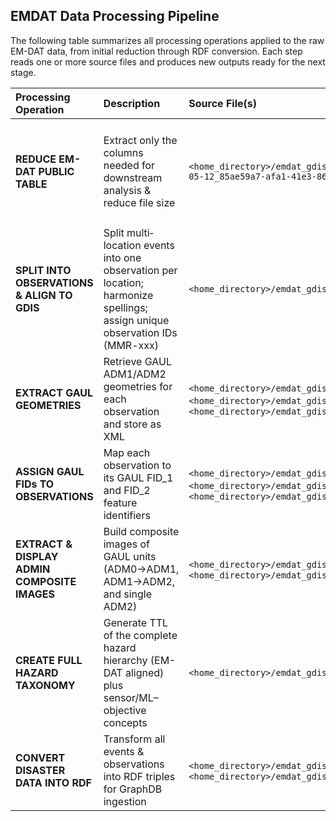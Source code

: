 ## EMDAT Data Processing Pipeline

The following table summarizes all processing operations applied to the raw EM-DAT data, from initial reduction through RDF conversion. Each step reads one or more source files and produces new outputs ready for the next stage.

| Processing Operation                                   | Description                                                                                                                  | Source File(s)                                                                                                                                                                                                    | Destination File(s)                                                                                                                            | Script Name / API          | Remarks                                                                                                                                                                                                                                          |
|:-------------------------------------------------------|:-----------------------------------------------------------------------------------------------------------------------------|:------------------------------------------------------------------------------------------------------------------------------------------------------------------------------------------------------------------|:------------------------------------------------------------------------------------------------------------------------------------------------|:---------------------------|:--------------------------------------------------------------------------------------------------------------------------------------------------------------------------------------------------------------------------------------------------|
| **REDUCE EM-DAT PUBLIC TABLE**                         | Extract only the columns needed for downstream analysis & reduce file size                                                   | `<home_directory>/emdat_gdis_semantic_connector/Data/public_emdat_custom_request_2024-05-12_85ae59a7-afa1-41e3-8642-596f53c2731a.xlsx`                                                                                                                       | `<home_directory>/emdat_gdis_semantic_connector/Data/public_emdat_reduced.xlsx`                                                                                                                     | `<home_directory>/emdat_gdis_semantic_connector/reduce_emdat.py`         | Retained columns:<br/>`DisNo., Classification Key, External IDs, Event Name, ISO, Country, Subregion, Region, Location, Origin, Associated Types, Latitude, Longitude, River Basin, Start Year, Start Month, Start Day, End Year, End Month, End Day, Admin Units (adm1_code, adm1_name, adm2_code, adm2_name), Entry Date, Last Update` |
| **SPLIT INTO OBSERVATIONS & ALIGN TO GDIS**            | Split multi‐location events into one observation per location; harmonize spellings; assign unique observation IDs (MMR-xxx) | `<home_directory>/emdat_gdis_semantic_connector/Data/public_emdat_reduced.xlsx`                                                                                                                                                                                       | `<home_directory>/emdat_gdis_semantic_connector/Data/public_emdat_gdis_aligned.xlsx`                                                                                                                | `<home_directory>/emdat_gdis_semantic_connector/emdat2gdis.py`           | 1. Fix spelling differences between sources<br/>2. Link observations by `DisNo.`<br/>3. Generate unique IDs (`MMR-xxx`)                                                                                                                       |
| **EXTRACT GAUL GEOMETRIES**                            | Retrieve GAUL ADM1/ADM2 geometries for each observation and store as XML                                                     | `<home_directory>/emdat_gdis_semantic_connector/Data/public_emdat_gdis_aligned.xlsx`,<br/>`<home_directory>/emdat_gdis_semantic_connector/Data/g2015_2014_1.xml`, </br> `<home_directory>/emdat_gdis_semantic_connector/Data/g2015_2014_2.xml`                                                                                                                                      | `<home_directory>/emdat_gdis_semantic_connector/Data/g2015_2014_1_geom_extract.xml`,<br/>`<home_directory>/emdat_gdis_semantic_connector/Data/g2015_2014_2_geom_extract.xml`,<br/>`<home_directory>/emdat_gdis_semantic_connector/Data/public_emdat_gdis_gaul_aligned.xlsx`                                      | `<home_directory>/emdat_gdis_semantic_connector/emdat_gdis2gaul.py`      | Writes one XML per GAUL level and a combined Excel with geometry references                                                                                                                                |
| **ASSIGN GAUL FIDs TO OBSERVATIONS**                   | Map each observation to its GAUL FID_1 and FID_2 feature identifiers                                                                 | `<home_directory>/emdat_gdis_semantic_connector/Data/g2015_2014_1_geom_extract.xml`,<br/>`<home_directory>/emdat_gdis_semantic_connector/Data/g2015_2014_2_geom_extract.xml`,<br/>`<home_directory>/emdat_gdis_semantic_connector/Data/public_emdat_gdis_gaul_aligned.xlsx`                                                                                                       | `<home_directory>/emdat_gdis_semantic_connector/Data/public_emdat_gdis_gaul_fids.xlsx`                                                                                                               | `<home_directory>/emdat_gdis_semantic_connector/emdat_gdis_gaul_fids.py` | Added columns:<br/>`Unique Code, FID_1, adm1_code, adm1_name, FID_2, adm2_code, adm2_name`                                                                                                                |
| **EXTRACT & DISPLAY ADMIN COMPOSITE IMAGES**           | Build composite images of GAUL units (ADM0→ADM1, ADM1→ADM2, and single ADM2)                                                  | `<home_directory>/emdat_gdis_semantic_connector/Data/g2015_2014_1.xml`, `<home_directory>/emdat_gdis_semantic_connector/Data/g2015_2014_2.xml`                                                                                                                                                                            | `<home_directory>/emdat_gdis_semantic_connector/Data/adm0_composite_maps/*.png`,<br/>`<home_directory>/emdat_gdis_semantic_connector/Data/adm1_composite_maps/*.png`,<br/>`<home_directory>/emdat_gdis_semantic_connector/Data/adm2_maps/*.png`                                               | `<home_directory>/emdat_gdis_semantic_connector/adm0_composite_map.py`<br/>`<home_directory>/emdat_gdis_semantic_connector/adm1_composite_map.py`<br/>`<home_directory>/emdat_gdis_semantic_connector/adm2_maps.py` | Produces one map per administrative unit level for visual QA                                                                                                                                         |
| **CREATE FULL HAZARD TAXONOMY**                        | Generate TTL of the complete hazard hierarchy (EM-DAT aligned) plus sensor/ML–objective concepts                             | `<home_directory>/emdat_gdis_semantic_connector/Data/classification_mapping.csv`                                                                                                                                                                                       | `<home_directory>/emdat_gdis_semantic_connector/Data/emdat_hazard_taxonomy.ttl`                                                                                                                            | `<home_directory>/emdat_gdis_semantic_connector/build_emdat_hazard_taxonomy.py` | Reads the canonical `key → group,subgroup,type,subtype` CSV and emits RDF classes & `rdfs:subClassOf` triples                                                                                         |
| **CONVERT DISASTER DATA INTO RDF**                     | Transform all events & observations into RDF triples for GraphDB ingestion                                                   | `<home_directory>/emdat_gdis_semantic_connector/Data/public_emdat_GDIS_GAUL_FIDs.xlsx`,<br/>`<home_directory>/emdat_gdis_semantic_connector/Data/classification_mapping.csv`                                                                                                                                                | `<home_directory>/emdat_gdis_semantic_connector/Data/emdat_gdis_gaul_observations_enhanced.ttl`                                                                                                       | `<home_directory>/emdat_gdis_semantic_connector/RDF_Ingestion_Script.py`  | Reads mapping CSV to assign `hasHazardGroup/Subgroup/Type/Subtype` and emits all event/observation triples (dates, locations, QA flags, GAUL links)                                                     |

